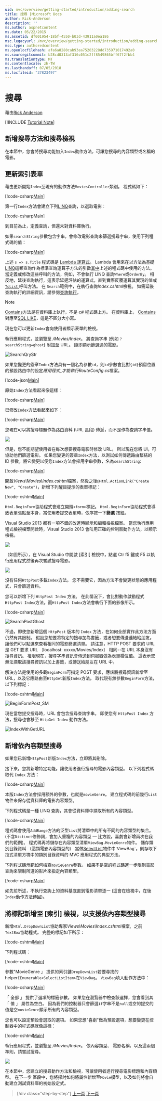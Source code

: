 ```yaml
---
uid: mvc/overview/getting-started/introduction/adding-search
title: 搜尋 |Microsoft Docs
author: Rick-Anderson
description: ''
ms.author: aspnetcontent
ms.date: 05/22/2015
ms.assetid: df001954-18bf-4550-b03d-43911a0ea186
msc.legacyurl: /mvc/overview/getting-started/introduction/adding-search
msc.type: authoredcontent
ms.openlocfilehash: afa6a8280cab93ea75203228dd735971017492a0
ms.sourcegitcommit: b28cd0313af316c051c2ff8549865bff67f2fbb4
ms.translationtype: MT
ms.contentlocale: zh-TW
ms.lasthandoff: 07/05/2018
ms.locfileid: "37823497"
---
```

<a name="search"></a>搜尋
====================
藉由[Rick Anderson](https://github.com/Rick-Anderson)

[!INCLUDE [Tutorial Note](sample/code-location.md)]

## <a name="adding-a-search-method-and-search-view"></a>新增搜尋方法和搜尋檢視

在本節中，您會將搜尋功能加入`Index`動作方法，可讓您搜尋的內容類型或名稱的電影。

## <a name="updating-the-index-form"></a>更新索引表單

藉由更新開始`Index`至現有的動作方法`MoviesController`類別。 程式碼如下：

[!code-csharp[Main](adding-search/samples/sample1.cs?highlight=1,6-9)]

第一行`Index`方法會建立下列[LINQ](https://msdn.microsoft.com/library/bb397926.aspx)查詢，以選取電影：

[!code-csharp[Main](adding-search/samples/sample2.cs)]

到目前為止，定義查詢，但還未對資料庫執行。

如果`searchString`參數包含字串，會修改電影查詢來篩選搜尋字串，使用下列程式碼的值：

[!code-csharp[Main](adding-search/samples/sample3.cs)]

上述 `s => s.Title` 程式碼是 [Lambda 運算式](https://msdn.microsoft.com/library/bb397687.aspx)。 Lambda 會用來在以方法為基礎[LINQ](https://msdn.microsoft.com/library/bb397926.aspx)這類查詢作為標準查詢運算子方法的引數[其中](https://msdn.microsoft.com/library/system.linq.enumerable.where.aspx)上述的程式碼中使用的方法。 當定義或修改這些呼叫的方法，例如，不會執行 LINQ 查詢`Where`或`OrderBy`。 相反地，延後查詢執行，這表示延遲評估的運算式，直到實際反覆運算其實現的值或[ `ToList` ](https://msdn.microsoft.com/library/bb342261.aspx)呼叫方法。 在 `Search`範例中，在執行查詢*Index.cshtml*檢視。 如需延後查詢執行的詳細資訊，請參閱[查詢執行](https://msdn.microsoft.com/library/bb738633.aspx)。

> [!NOTE]
> [Contains](https://msdn.microsoft.com/library/bb155125.aspx)方法是在資料庫上執行，不是 c# 程式碼上方。 在資料庫上， [Contains](https://msdn.microsoft.com/library/bb155125.aspx)對應至[SQL LIKE](https://msdn.microsoft.com/library/ms179859.aspx)，這是不區分大小寫。

現在您可以更新`Index`會向使用者顯示表單的檢視。

執行應用程式，並瀏覽至 */Movies/Index*。 將查詢字串 (例如 `?searchString=ghost`) 附加至 URL。 隨即顯示篩選過的電影。

![SearchQryStr](adding-search/_static/image1.png)

如果您變更的簽章`Index`方法具有一個名為參數`id`，則`id`參數會比對`{id}`預留位置的預設路由中的設定*應用程式\_才能執行RouteConfig.cs*檔案。

[!code-json[Main](adding-search/samples/sample4.json)]

原始`Index`方法看起來像這樣：

[!code-csharp[Main](adding-search/samples/sample5.cs)]

已修改`Index`方法看起來如下：

[!code-csharp[Main](adding-search/samples/sample6.cs?highlight=1,3)]

您現在可以將搜尋標題作為路由資料 (URL 區段) 傳遞，而不是作為查詢字串值。

![](adding-search/_static/image2.png)

但是，您不能期望使用者在每次想要搜尋電影時修改 URL。 所以現在您將 UI，可協助他們篩選電影。 如果您變更的簽章`Index`方法，以測試如何傳遞路由繫結的 ID 參數，將它變更以便您`Index`方法會採用字串參數，名為`searchString`:

[!code-csharp[Main](adding-search/samples/sample7.cs)]

開啟*Views\Movies\Index.cshtml*檔案，然後之後`@Html.ActionLink("Create New", "Create")`，新增下列醒目提示的表單標記：

[!code-cshtml[Main](adding-search/samples/sample8.cshtml?highlight=12-15)]

`Html.BeginForm`協助程式會建立開頭`<form>`標記。 `Html.BeginForm`協助程式會導致表單張貼至本身，當使用者提交表單時，依序按一下**篩選** 按鈕。

Visual Studio 2013 都有一項不錯的改進時顯示和編輯檢視檔案。 當您執行應用程式檢視檔案開啟時，Visual Studio 2013 會叫用正確的控制器動作方法，以顯示檢視。

![](adding-search/_static/image3.png)

（如圖所示），在 Visual Studio 中開啟 [索引] 檢視中，點選 Ctr f5 鍵或 F5 以執行應用程式然後再次嘗試搜尋電影。

![](adding-search/_static/image4.png)

沒有任何`HttpPost`多載`Index`方法。 您不需要它，因為方法不會變更狀態的應用程式，只會篩選資料。

您可以新增下列 `HttpPost Index` 方法。 在此情況下，會比對動作啟動程式`HttpPost Index`方法，而`HttpPost Index`方法會執行下面的影像所示。

[!code-csharp[Main](adding-search/samples/sample9.cs)]

![SearchPostGhost](adding-search/_static/image5.png)

不過，即使您新增這個 `HttpPost` 版本的 `Index` 方法，在如何全部實作此方法方面仍然有其限制。 假設您想要將特定的搜尋加為書籤，或者想要傳送連結給朋友，讓他們可以點選來查看相同的電影篩選清單。 請注意，HTTP POST 要求的 URL 是 GET 要求 URL （localhost: xxxxx/Movies/Index） 相同--在 URL 本身沒有搜尋資訊。 權限現在，搜尋字串資訊會傳送到伺服器做為表單欄位值。 這表示您無法擷取該搜尋資訊以加上書籤，或傳送給朋友在 URL 中。

解決方法是使用的多載`BeginForm`可指定 POST 要求，應該將搜尋資訊新增至 URL，以及它應路由至`HttpGet`新版`Index`方法。 取代現有無參數`BeginForm`方法，以下列標記：

[!code-cshtml[Main](adding-search/samples/sample10.cshtml)]

![BeginFormPost_SM](adding-search/_static/image6.png)

現在當您提交搜尋時，URL 會包含搜尋查詢字串。 即使您有 `HttpPost Index` 方法，搜尋也會移至 `HttpGet Index` 動作方法。

![IndexWithGetURL](adding-search/_static/image7.png)

## <a name="adding-search-by-genre"></a>新增依內容類型搜尋

如果您已新增`HttpPost`新版`Index`方法，立即將其刪除。

接下來，您將新增特定功能，讓使用者進行搜尋的電影內容類型。 以下列程式碼取代 `Index` 方法：

[!code-csharp[Main](adding-search/samples/sample11.cs)]

本版`Index`方法會採用額外的參數，也就是`movieGenre`。 建立程式碼的前幾行`List`物件來保存從資料庫的電影內容類型。

下列程式碼是一種 LINQ 查詢，其會從資料庫中擷取所有的內容類型。

[!code-csharp[Main](adding-search/samples/sample12.cs)]

程式碼會使用`AddRange`方法的泛型`List`將清單中的所有不同的內容類型的集合。 (不含`Distinct`修飾詞，會加入重複的內容類型 — 比方說，喜劇會新增兩次在我們的範例)。 程式碼再將儲存在內容類型清單`ViewBag.MovieGenre`物件。 儲存類別目錄資料 （這類電影內容類型的） 當做[SelectList](https://msdn.microsoft.cus/library/system.web.mvc.selectlist(v=vs.108).aspx)物件中`ViewBag`，則存取下拉式清單方塊中的類別目錄資料的 MVC 應用程式的典型方法。

下列程式碼示範如何檢查`movieGenre`參數。 如果不是空的程式碼進一步限制電影查詢來限制所選的影片來指定內容類型。

[!code-csharp[Main](adding-search/samples/sample13.cs)]

如先前所述，不執行查詢上的資料基底直到電影清單逐一 (這會在檢視中，在後`Index`動作方法傳回)。

## <a name="adding-markup-to-the-index-view-to-support-search-by-genre"></a>將標記新增至 [索引] 檢視，以支援依內容類型搜尋

新增`Html.DropDownList`協助專家*Views\Movies\Index.cshtml*檔案，之前`TextBox`協助程式。 完整的標記如下所示：

[!code-cshtml[Main](adding-search/samples/sample14.cshtml?highlight=11)]

下列程式碼：

[!code-cshtml[Main](adding-search/samples/sample15.cshtml)]

參數"MovieGenre 」 提供的索引鍵`DropDownList`若要尋找的 helper`IEnumerable<SelectListItem>`在`ViewBag`。 `ViewBag`填入動作方法中：

[!code-csharp[Main](adding-search/samples/sample16.cs?highlight=10)]

「 全部 」 提供了選項的標籤參數。 如果您在瀏覽器中檢查該選擇，您會看到其 「 值 」 屬性為空白。 因為我們的控制器只會篩選`if`字串不是`null`或空的提交的值是空`movieGenre`顯示所有的內容類型。

您也可以設定預設會選取的選項。 如果您想"喜劇"做為預設選項，想要變更在控制器中的程式碼就像這樣：

[!code-cshtml[Main](adding-search/samples/sample17.cshtml)]

執行應用程式，並瀏覽至 */Movies/Index*。 依內容類型、 電影名稱，以及這兩個準則，請嘗試搜尋。

![](adding-search/_static/image8.png)

在本節中，您建立的搜尋動作方法和檢視，可讓使用者進行搜尋電影標題和內容類型。 在下一步 區段中，您將探討如何將屬性新增至`Movie`模型，以及如何將會自動建立測試資料庫的初始設定式。

> [!div class="step-by-step"]
> [上一頁](examining-the-edit-methods-and-edit-view.md)
> [下一頁](adding-a-new-field.md)
